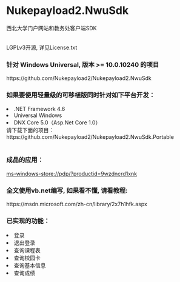 # Nukepayload2.NwuSdk
西北大学门户网站和教务处客户端SDK<br />

<br />
LGPLv3开源, 详见License.txt<br />
<h3>
    针对 Windows Universal, 版本 >= 10.0.10240 的项目<br />
</h3>
https://github.com/Nukepayload2/Nukepayload2.NwuSdk <br />
<h3>如果要使用轻量级的可移植版同时针对如下平台开发：</h3>
<dlv>
    <li>.NET Framework 4.6</li>
    <li>Universal Windows</li>
    <li>DNX Core 5.0（Asp.Net Core 1.0）</li>
</dlv>
请下载下面的项目：<br />
https://github.com/Nukepayload2/Nukepayload2.NwuSdk.Portable <br />
<br />
<h3>成品的应用：</h3>
<a href="ms-windows-store://pdp/?productid=9wzdncrd1xnk">ms-windows-store://pdp/?productid=9wzdncrd1xnk</a><br />
<h3>
    全文使用vb.net编写, 如果看不懂, 请看教程:
</h3>
    https://msdn.microsoft.com/zh-cn/library/2x7h1hfk.aspx <br />
<h3>已实现的功能：</h3>
<dlv>
    <li>登录</li>
    <li>退出登录</li>
    <li>查询课程表</li>
    <li>查询校园卡</li>
    <li>查询基本信息</li>
    <li>查询成绩</li>
</dlv>

